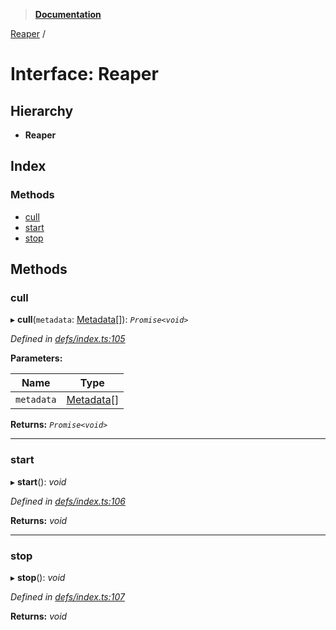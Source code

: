 > **[Documentation](../README.md)**

[Reaper](reaper.md) /

# Interface: Reaper

## Hierarchy

* **Reaper**

## Index

### Methods

* [cull](reaper.md#cull)
* [start](reaper.md#start)
* [stop](reaper.md#stop)

## Methods

###  cull

▸ **cull**(`metadata`: [Metadata](metadata.md)[]): *`Promise<void>`*

*Defined in [defs/index.ts:105](https://github.com/badbatch/cachemap/blob/52c713b/packages/core/src/defs/index.ts#L105)*

**Parameters:**

Name | Type |
------ | ------ |
`metadata` | [Metadata](metadata.md)[] |

**Returns:** *`Promise<void>`*

___

###  start

▸ **start**(): *void*

*Defined in [defs/index.ts:106](https://github.com/badbatch/cachemap/blob/52c713b/packages/core/src/defs/index.ts#L106)*

**Returns:** *void*

___

###  stop

▸ **stop**(): *void*

*Defined in [defs/index.ts:107](https://github.com/badbatch/cachemap/blob/52c713b/packages/core/src/defs/index.ts#L107)*

**Returns:** *void*